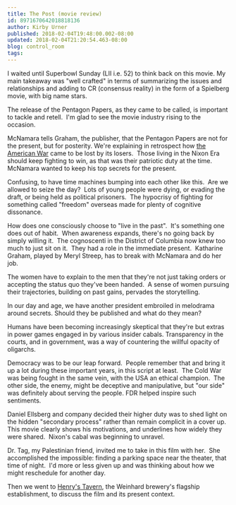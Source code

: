 ```yaml
---
title: The Post (movie review)
id: 8971670642018818136
author: Kirby Urner
published: 2018-02-04T19:48:00.002-08:00
updated: 2018-02-04T21:20:54.463-08:00
blog: control_room
tags: 
---
```


I waited until Superbowl Sunday (LII i.e. 52) to think back on this movie. My main takeaway was "well crafted" in terms of summarizing the issues and relationships and adding to CR (consensus reality) in the form of a Spielberg movie, with big name stars.

The release of the Pentagon Papers, as they came to be called, is important to tackle and retell.  I'm glad to see the movie industry rising to the occasion.

McNamara tells Graham, the publisher, that the Pentagon Papers are not for the present, but for posterity. We're explaining in retrospect how [the American War](https://en.wikipedia.org/wiki/Vietnam_War) came to be lost by its losers.  Those living in the Nixon Era should keep fighting to win, as that was their patriotic duty at the time.  McNamara wanted to keep his top secrets for the present.

Confusing, to have time machines bumping into each other like this.  Are we allowed to seize the day?  Lots of young people were dying, or evading the draft, or being held as political prisoners.  The hypocrisy of fighting for something called "freedom" overseas made for plenty of cognitive dissonance.

How does one consciously choose to "live in the past".  It's something one does out of habit.  When awareness expands, there's no going back by simply willing it.  The cognoscenti in the District of Columbia now knew too much to just sit on it.  They had a role in the immediate present.  Katharine Graham, played by Meryl Streep, has to break with McNamara and do her job.

The women have to explain to the men that they're not just taking orders or accepting the status quo they've been handed.  A sense of women pursuing their trajectories, building on past gains, pervades the storytelling.

In our day and age, we have another president embroiled in melodrama around secrets. Should they be published and what do they mean?

Humans have been becoming increasingly skeptical that they're but extras in power games engaged in by various insider cabals. Transparency in the courts, and in government, was a way of countering the willful opacity of oligarchs. 

Democracy was to be our leap forward.  People remember that and bring it up a lot during these important years, in this script at least.  The Cold War was being fought in the same vein, with the USA an ethical champion.  The other side, the enemy, might be deceptive and manipulative, but "our side" was definitely about serving the people. FDR helped inspire such sentiments.

Daniel Ellsberg and company decided their higher duty was to shed light on the hidden "secondary process" rather than remain complicit in a cover up.  This movie clearly shows his motivations, and underlines how widely they were shared.  Nixon's cabal was beginning to unravel.

Dr. Tag, my Palestinian friend, invited me to take in this film with her.  She accomplished the impossible: finding a parking space near the theater, that time of night.  I'd more or less given up and was thinking about how we might reschedule for another day. 

Then we went to [Henry's Tavern](https://henrystavern.com/), the Weinhard brewery's flagship establishment, to discuss the film and its present context.